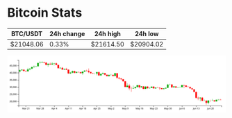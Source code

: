 # Bitcoin Stats

BTC/USDT|24h change|24h high|24h low|
|---|---|---|---|
|$21048.06|0.33%|$21614.50|$20904.02|

<img src="./chart.svg">
